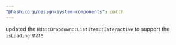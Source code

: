 ```yaml
---
"@hashicorp/design-system-components": patch
---
```


updated the `Hds::Dropdown::ListItem::Interactive` to support the `isLoading` state
